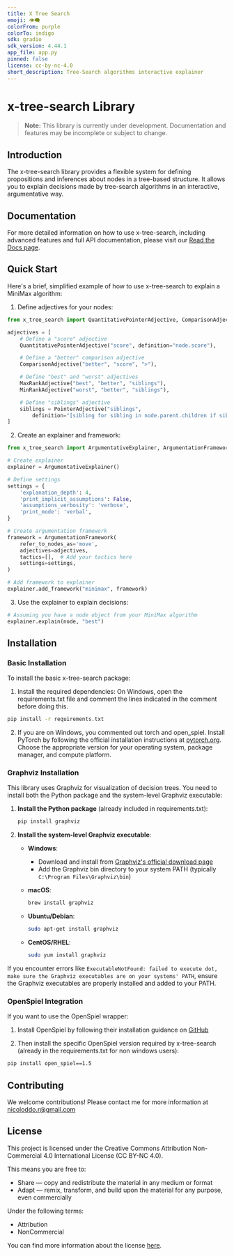 ```yaml
---
title: X Tree Search
emoji: 👁️‍🗨️
colorFrom: purple
colorTo: indigo
sdk: gradio
sdk_version: 4.44.1
app_file: app.py
pinned: false
license: cc-by-nc-4.0
short_description: Tree-Search algorithms interactive explainer
---
```


# x-tree-search Library

> **Note:** This library is currently under development. Documentation and features may be incomplete or subject to change.

## Introduction

The x-tree-search library provides a flexible system for defining propositions and inferences about nodes in a tree-based structure. It allows you to explain decisions made by tree-search algorithms in an interactive, argumentative way.

## Documentation

For more detailed information on how to use x-tree-search, including advanced features and full API documentation, please visit our [Read the Docs page](https://x-tree-search.readthedocs.io/en/latest/).

## Quick Start

Here's a brief, simplified example of how to use x-tree-search to explain a MiniMax algorithm:

1. Define adjectives for your nodes:

```python
from x_tree_search import QuantitativePointerAdjective, ComparisonAdjective, MaxRankAdjective, MinRankAdjective, PointerAdjective

adjectives = [
    # Define a "score" adjective
    QuantitativePointerAdjective("score", definition="node.score"),

    # Define a "better" comparison adjective
    ComparisonAdjective("better", "score", ">"),

    # Define "best" and "worst" adjectives
    MaxRankAdjective("best", "better", "siblings"),
    MinRankAdjective("worst", "better", "siblings"),

    # Define "siblings" adjective
    siblings = PointerAdjective("siblings",
        definition="[sibling for sibling in node.parent.children if sibling is not node]")
]
```

2. Create an explainer and framework:

```python
from x_tree_search import ArgumentativeExplainer, ArgumentationFramework

# Create explainer
explainer = ArgumentativeExplainer()

# Define settings
settings = {
    'explanation_depth': 4,
    'print_implicit_assumptions': False,
    'assumptions_verbosity': 'verbose',
    'print_mode': 'verbal',
}

# Create argumentation framework
framework = ArgumentationFramework(
    refer_to_nodes_as='move',
    adjectives=adjectives,
    tactics=[],  # Add your tactics here
    settings=settings,
)

# Add framework to explainer
explainer.add_framework("minimax", framework)
```

3. Use the explainer to explain decisions:

```python
# Assuming you have a node object from your MiniMax algorithm
explainer.explain(node, "best")
```

## Installation

### Basic Installation

To install the basic x-tree-search package:

1. Install the required dependencies:
On Windows, open the requirements.txt file and comment the lines indicated in the comment before doing this.

```bash
pip install -r requirements.txt
```

2. If you are on Windows, you commented out torch and open_spiel. Install PyTorch by following the official installation instructions at [pytorch.org](https://pytorch.org/). Choose the appropriate version for your operating system, package manager, and compute platform.

### Graphviz Installation

This library uses Graphviz for visualization of decision trees. You need to install both the Python package and the system-level Graphviz executable:

1. **Install the Python package** (already included in requirements.txt):
   ```bash
   pip install graphviz
   ```

2. **Install the system-level Graphviz executable**:

   - **Windows**:
     - Download and install from [Graphviz's official download page](https://graphviz.org/download/)
     - Add the Graphviz bin directory to your system PATH (typically `C:\Program Files\Graphviz\bin`)

   - **macOS**:
     ```bash
     brew install graphviz
     ```

   - **Ubuntu/Debian**:
     ```bash
     sudo apt-get install graphviz
     ```

   - **CentOS/RHEL**:
     ```bash
     sudo yum install graphviz
     ```

If you encounter errors like `ExecutableNotFound: failed to execute dot, make sure the Graphviz executables are on your systems' PATH`, ensure the Graphviz executables are properly installed and added to your PATH.

### OpenSpiel Integration

If you want to use the OpenSpiel wrapper:

1. Install OpenSpiel by following their installation guidance on [GitHub](https://github.com/google-deepmind/open_spiel)

2. Then install the specific OpenSpiel version required by x-tree-search (already in the requirements.txt for non windows users):

```bash
pip install open_spiel==1.5
```

## Contributing

We welcome contributions! Please contact me for more information at nicoloddo.r@gmail.com

## License

This project is licensed under the Creative Commons Attribution Non-Commercial 4.0 International License (CC BY-NC 4.0).

This means you are free to:
- Share — copy and redistribute the material in any medium or format
- Adapt — remix, transform, and build upon the material for any purpose, even commercially

Under the following terms:
- Attribution 
- NonCommercial

You can find more information about the license [here](https://creativecommons.org/licenses/by-nc/4.0/).

